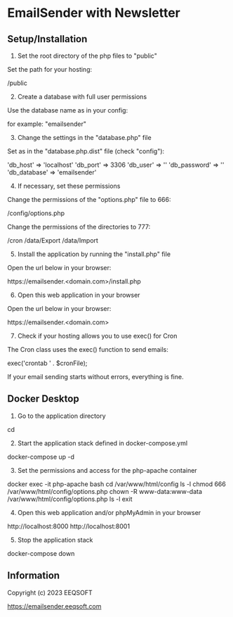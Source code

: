 # EmailSender with Newsletter

## Setup/Installation

1. Set the root directory of the php files to "public"

Set the path for your hosting:

<path to project>/public

2. Create a database with full user permissions

Use the database name as in your config:

for example: "emailsender"

3. Change the settings in the "database.php" file

Set as in the "database.php.dist" file (check "config"):

'db_host' => 'localhost'
'db_port' => 3306
'db_user' => '<user>'
'db_password' => '<password>'
'db_database' => 'emailsender'

4. If necessary, set these permissions

Change the permissions of the "options.php" file to 666:

<path to project>/config/options.php

Change the permissions of the directories to 777:

<path to project>/cron
<path to project>/data/Export
<path to project>/data/Import

5. Install the application by running the "install.php" file

Open the url below in your browser:

https://emailsender.<domain.com>/install.php

6. Open this web application in your browser

Open the url below in your browser:

https://emailsender.<domain.com>

7. Check if your hosting allows you to use exec() for Cron

The Cron class uses the exec() function to send emails:

exec('crontab ' . $cronFile);

If your email sending starts without errors, everything is fine.

## Docker Desktop

1. Go to the application directory

cd <path to project>

2. Start the application stack defined in docker-compose.yml

docker-compose up -d

3. Set the permissions and access for the php-apache container

docker exec -it php-apache bash
cd /var/www/html/config
ls -l
chmod 666 /var/www/html/config/options.php
chown -R www-data:www-data /var/www/html/config/options.php
ls -l
exit

4. Open this web application and/or phpMyAdmin in your browser

http://localhost:8000
http://localhost:8001

5. Stop the application stack

docker-compose down

## Information

Copyright (c) 2023 EEQSOFT

https://emailsender.eeqsoft.com
